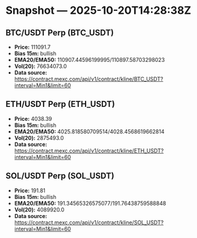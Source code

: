 # Snapshot — 2025-10-20T14:28:38Z

## BTC/USDT Perp (BTC_USDT)
- **Price:** 111091.7
- **Bias 15m:** bullish
- **EMA20/EMA50:** 110907.44596199995/110897.58703298023
- **Vol(20):** 76634073.0
- **Data source:** https://contract.mexc.com/api/v1/contract/kline/BTC_USDT?interval=Min1&limit=60

## ETH/USDT Perp (ETH_USDT)
- **Price:** 4038.39
- **Bias 15m:** bullish
- **EMA20/EMA50:** 4025.818580709514/4028.4568619662814
- **Vol(20):** 2875493.0
- **Data source:** https://contract.mexc.com/api/v1/contract/kline/ETH_USDT?interval=Min1&limit=60

## SOL/USDT Perp (SOL_USDT)
- **Price:** 191.81
- **Bias 15m:** bullish
- **EMA20/EMA50:** 191.34565326575077/191.76438759588848
- **Vol(20):** 4089920.0
- **Data source:** https://contract.mexc.com/api/v1/contract/kline/SOL_USDT?interval=Min1&limit=60

